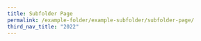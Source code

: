```yaml
---
title: Subfolder Page
permalink: /example-folder/example-subfolder/subfolder-page/
third_nav_title: "2022"
---
```


